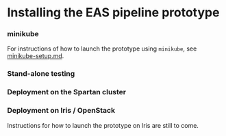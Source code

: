 # Installing the EAS pipeline prototype

### minikube

For instructions of how to launch the prototype using `minikube`, see [minikube-setup.md](minikube-setup.md).

### Stand-alone testing

### Deployment on the Spartan cluster

### Deployment on Iris / OpenStack

Instructions for how to launch the prototype on Iris are still to come.